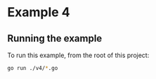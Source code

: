 # Example 4

## Running the example

To run this example, from the root of this project:

```sh
go run ./v4/*.go
```
